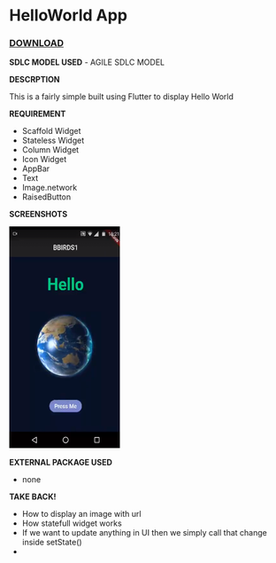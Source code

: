 # HelloWorld App

### [**DOWNLOAD**](https://drive.google.com/file/d/1bpT1Ra5VqJkhvDnGQ6LNbOuH_8ylqNu/view?usp=sharing)

**SDLC MODEL USED**
	- AGILE SDLC MODEL

**DESCRPTION**

This is a fairly simple built using Flutter to display Hello World

**REQUIREMENT**

 - Scaffold Widget
 - Stateless Widget
 - Column Widget
 - Icon Widget
 - AppBar
 - Text
 - Image.network
 - RaisedButton


 **SCREENSHOTS**
 
 <img width="200"  height = "400" src="lib/image.png"></img>

**EXTERNAL PACKAGE USED**

 - none

**TAKE BACK!**

 - How to display an image with url
 - How statefull widget works 
 - If we want to update anything in UI then we simply call that change inside setState()
 - 


